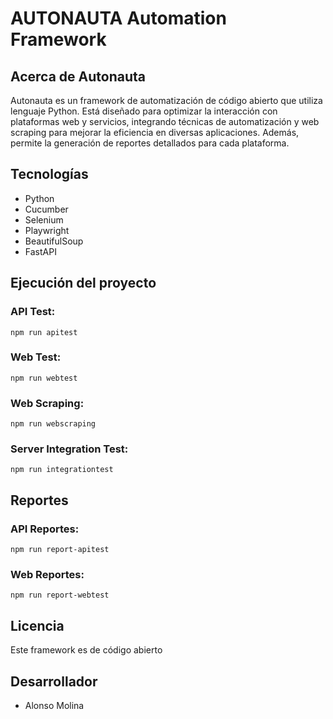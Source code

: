 # AUTONAUTA Automation Framework

## Acerca de Autonauta
Autonauta es un framework de automatización de código abierto que utiliza lenguaje Python. Está diseñado para optimizar la interacción con plataformas web y servicios, integrando técnicas de automatización y web scraping para mejorar la eficiencia en diversas aplicaciones. Además, permite la generación de reportes detallados para cada plataforma.

## Tecnologías

- Python
- Cucumber
- Selenium
- Playwright
- BeautifulSoup
- FastAPI

## Ejecución del proyecto

### API Test:
```
npm run apitest
```

### Web Test:
```
npm run webtest
```

### Web Scraping:
```
npm run webscraping
```

### Server Integration Test:
```
npm run integrationtest
```

## Reportes

### API Reportes:
```
npm run report-apitest
```

### Web Reportes:
```
npm run report-webtest
```

## Licencia
Este framework es de código abierto

## Desarrollador
- Alonso Molina